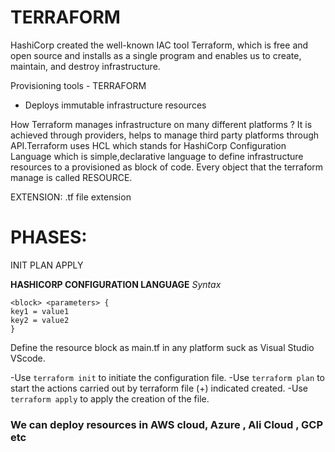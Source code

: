 # TERRAFORM
HashiCorp created the well-known IAC tool Terraform, which is free and open source and installs as a single program and enables us to create, maintain, and destroy infrastructure.

Provisioning tools - TERRAFORM 
- Deploys immutable infrastructure resources

How Terraform manages infrastructure on many different platforms ?
It is achieved through providers, helps to manage third party platforms through API.Terraform uses HCL which stands for HashiCorp Configuration Language which is simple,declarative language
to define infrastructure resources to a provisioned as block of code.
Every object that the terraform manage is called RESOURCE.

EXTENSION: .tf file extension
# PHASES:
INIT
PLAN
APPLY

**HASHICORP CONFIGURATION LANGUAGE**
_Syntax_
```
<block> <parameters> {
key1 = value1
key2 = value2
}
```
Define the resource block as main.tf in any platform suck as Visual Studio VScode.

-Use `terraform init` to initiate the configuration file.
-Use `terraform plan` to start the actions carried out by terraform file (+) indicated created.
-Use `terraform apply` to apply the creation of the file.

### We can deploy resources in AWS cloud, Azure , Ali Cloud , GCP etc
